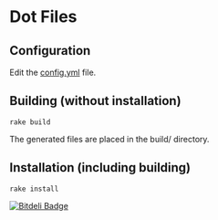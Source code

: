 # Dot Files


## Configuration

Edit the [config.yml](https://github.com/erichuang/dotfiles/blob/master/config.yml) file.


## Building (without installation)

```terminal
rake build
```

The generated files are placed in the build/ directory.


## Installation (including building)

```terminal
rake install
```


[![Bitdeli Badge](https://d2weczhvl823v0.cloudfront.net/erichuang/dotfiles/trend.png)](https://bitdeli.com/free "Bitdeli Badge")

